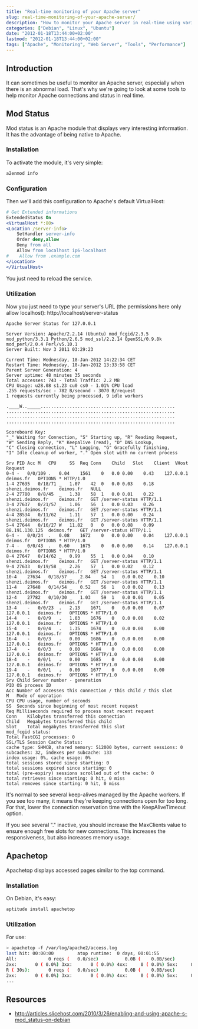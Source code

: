 ```yaml
---
title: "Real-time monitoring of your Apache server"
slug: real-time-monitoring-of-your-apache-server/
description: "How to monitor your Apache server in real-time using various tools like mod_status and apachetop."
categories: ["Debian", "Linux", "Ubuntu"]
date: "2012-01-18T13:44:00+02:00"
lastmod: "2012-01-18T13:44:00+02:00"
tags: ["Apache", "Monitoring", "Web Server", "Tools", "Performance"]
---
```


## Introduction

It can sometimes be useful to monitor an Apache server, especially when there is an abnormal load. That's why we're going to look at some tools to help monitor Apache connections and status in real time.

## Mod Status

Mod status is an Apache module that displays very interesting information. It has the advantage of being native to Apache.

### Installation

To activate the module, it's very simple:

```bash
a2enmod info
```

### Configuration

Then we'll add this configuration to Apache's default VirtualHost:

```apache
# Get Extended informations
ExtendedStatus On
<VirtualHost *:80>
<Location /server-info>
    SetHandler server-info
    Order deny,allow
    Deny from all
    Allow from localhost ip6-localhost
#    Allow from .example.com
</Location>
</VirtualHost>
```

You just need to reload the service.

### Utilization

Now you just need to type your server's URL (the permissions here only allow localhost): http://localhost/server-status

```
Apache Server Status for 127.0.0.1

Server Version: Apache/2.2.14 (Ubuntu) mod_fcgid/2.3.5 mod_python/3.3.1 Python/2.6.5 mod_ssl/2.2.14 OpenSSL/0.9.8k mod_perl/2.0.4 Perl/v5.10.1
Server Built: Nov 3 2011 03:29:23

Current Time: Wednesday, 18-Jan-2012 14:22:34 CET
Restart Time: Wednesday, 18-Jan-2012 13:33:58 CET
Parent Server Generation: 4
Server uptime: 48 minutes 35 seconds
Total accesses: 743 - Total Traffic: 2.2 MB
CPU Usage: u28.08 s1.23 cu0 cs0 - 1.01% CPU load
.255 requests/sec - 782 B/second - 3070 B/request
1 requests currently being processed, 9 idle workers

.____W.._____...................................................
................................................................
................................................................
................................................................

Scoreboard Key:
"_" Waiting for Connection, "S" Starting up, "R" Reading Request,
"W" Sending Reply, "K" Keepalive (read), "D" DNS Lookup,
"C" Closing connection, "L" Logging, "G" Gracefully finishing,
"I" Idle cleanup of worker, "." Open slot with no current process

Srv	PID	Acc	M	CPU 	SS	Req	Conn	Child	Slot	Client	VHost	Request
0-4	-	0/0/109	. 	0.04	1561	0	0.0	0.00	0.43 	127.0.0.1	deimos.fr	OPTIONS * HTTP/1.0
1-4	27635	0/18/71	_ 	1.07	42	0	0.0	0.03	0.18 	shenzi.deimos.fr	deimos.fr	NULL
2-4	27780	0/8/45	_ 	1.38	58	1	0.0	0.01	0.22 	shenzi.deimos.fr	deimos.fr	GET /server-status HTTP/1.1
3-4	27637	0/21/57	_ 	1.06	56	1	0.0	0.03	0.26 	shenzi.deimos.fr	deimos.fr	GET /server-status HTTP/1.1
4-4	28534	0/11/62	_ 	1.11	57	1	0.0	0.00	0.24 	shenzi.deimos.fr	deimos.fr	GET /server-status HTTP/1.1
5-4	27644	0/16/27	W 	11.82	0	0	0.0	0.08	0.09 	88.191.130.125	deimos.fr	GET /server-status HTTP/1.1
6-4	-	0/0/24	. 	0.08	1672	0	0.0	0.00	0.04 	127.0.0.1	deimos.fr	OPTIONS * HTTP/1.0
7-4	-	0/0/43	. 	0.60	1675	0	0.0	0.00	0.14 	127.0.0.1	deimos.fr	OPTIONS * HTTP/1.0
8-4	27647	0/14/62	_ 	0.99	55	1	0.0	0.04	0.10 	shenzi.deimos.fr	deimos.fr	GET /server-status HTTP/1.1
9-4	27633	0/19/58	_ 	2.26	57	1	0.0	0.02	0.12 	shenzi.deimos.fr	deimos.fr	GET /server-status HTTP/1.1
10-4	27634	0/18/57	_ 	2.84	54	1	0.0	0.02	0.10 	shenzi.deimos.fr	deimos.fr	GET /server-status HTTP/1.1
11-4	27648	0/14/54	_ 	0.52	56	1	0.0	0.02	0.13 	shenzi.deimos.fr	deimos.fr	GET /server-status HTTP/1.1
12-4	27782	0/10/30	_ 	1.03	59	1	0.0	0.01	0.05 	shenzi.deimos.fr	deimos.fr	GET /server-status HTTP/1.1
13-4	-	0/0/23	. 	2.13	1671	0	0.0	0.00	0.07 	127.0.0.1	deimos.fr	OPTIONS * HTTP/1.0
14-4	-	0/0/9	. 	1.03	1676	0	0.0	0.00	0.02 	127.0.0.1	deimos.fr	OPTIONS * HTTP/1.0
15-4	-	0/0/4	. 	1.35	1674	0	0.0	0.00	0.00 	127.0.0.1	deimos.fr	OPTIONS * HTTP/1.0
16-4	-	0/0/3	. 	0.00	1686	0	0.0	0.00	0.00 	127.0.0.1	deimos.fr	OPTIONS * HTTP/1.0
17-4	-	0/0/3	. 	0.00	1684	0	0.0	0.00	0.00 	127.0.0.1	deimos.fr	OPTIONS * HTTP/1.0
18-4	-	0/0/1	. 	0.00	1685	0	0.0	0.00	0.00 	127.0.0.1	deimos.fr	OPTIONS * HTTP/1.0
19-4	-	0/0/1	. 	0.00	1677	0	0.0	0.00	0.00 	127.0.0.1	deimos.fr	OPTIONS * HTTP/1.0
Srv	Child Server number - generation
PID	OS process ID
Acc	Number of accesses this connection / this child / this slot
M	Mode of operation
CPU	CPU usage, number of seconds
SS	Seconds since beginning of most recent request
Req	Milliseconds required to process most recent request
Conn	Kilobytes transferred this connection
Child	Megabytes transferred this child
Slot	Total megabytes transferred this slot
mod_fcgid status:
Total FastCGI processes: 0
SSL/TLS Session Cache Status:
cache type: SHMCB, shared memory: 512000 bytes, current sessions: 0
subcaches: 32, indexes per subcache: 133
index usage: 0%, cache usage: 0%
total sessions stored since starting: 0
total sessions expired since starting: 0
total (pre-expiry) sessions scrolled out of the cache: 0
total retrieves since starting: 0 hit, 0 miss
total removes since starting: 0 hit, 0 miss
```

It's normal to see several keep-alives managed by the Apache workers. If you see too many, it means they're keeping connections open for too long. For that, lower the connection reservation time with the KeepAliveTimeout option.

If you see several "." inactive, you should increase the MaxClients value to ensure enough free slots for new connections. This increases the responsiveness, but also increases memory usage.

## Apachetop

Apachetop displays accessed pages similar to the top command.

### Installation

On Debian, it's easy:

```bash
aptitude install apachetop
```

### Utilization

For use:

```bash
> apachetop -f /var/log/apache2/access.log
last hit: 00:00:00         atop runtime:  0 days, 00:01:55             13:41:33
All:            0 reqs (   0.0/sec)          0.0B (    0.0B/sec)       0.0B/req
2xx:       0 ( 0.0%) 3xx:       0 ( 0.0%) 4xx:     0 ( 0.0%) 5xx:     0 ( 0.0%)
R ( 30s):       0 reqs (   0.0/sec)          0.0B (    0.0B/sec)       0.0B/req
2xx:       0 ( 0.0%) 3xx:       0 ( 0.0%) 4xx:     0 ( 0.0%) 5xx:     0 ( 0.0%)
...
```

## Resources
- http://articles.slicehost.com/2010/3/26/enabling-and-using-apache-s-mod_status-on-debian
